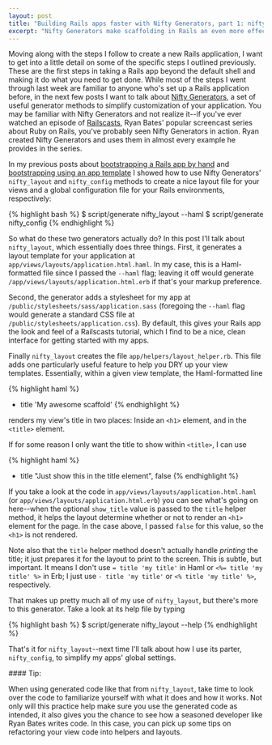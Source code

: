 ```yaml
---
layout: post
title: "Building Rails apps faster with Nifty Generators, part 1: nifty_layout"
excerpt: "Nifty Generators make scaffolding in Rails an even more effective way to get your Rails app off the ground quickly. Here's how I use this handy gem to create a basic layout and stylesheet for my app."
---
```


Moving along with the steps I follow to create a new Rails application, I want to get into a little detail on some of the specific steps I outlined previously. These are the first steps in taking a Rails app beyond the default shell and making it do what you need to get done. While most of the steps I went through last week are familiar to anyone who's set up a Rails application before, in the next few posts I want to talk about [Nifty Generators](http://github.com/ryanb/nifty-generators), a set of useful generator methods to simplify customization of your application. You may be familiar with Nifty Generators and not realize it--if you've ever watched an episode of [Railscasts](http://railscasts.com/), Ryan Bates' popular screencast series about Ruby on Rails, you've probably seen Nifty Generators in action. Ryan created Nifty Generators and uses them in almost every example he provides in the series.

In my previous posts about [bootstrapping a Rails app by hand](/2010/05/19/bootstrapping-a-rails-app.html) and [bootstrapping using an app template](/2010/05/22/bootstrapping-rails-template.html) I showed how to use Nifty Generators' `nifty_layout` and `nifty_config` methods to create a nice layout file for your views and a global configuration file for your Rails environments, respectively:

{% highlight bash %}
  $ script/generate nifty_layout --haml
  $ script/generate nifty_config
{% endhighlight %}

So what do these two generators actually do? In this post I'll talk about `nifty_layout`, which essentially does three things. First, it generates a layout template for your application at `app/views/layouts/application.html.haml`. In my case, this is a Haml-formatted file since I passed the `--haml` flag; leaving it off would generate `/app/views/layouts/application.html.erb` if that's your markup preference.

Second, the generator adds a stylesheet for my app at `/public/stylesheets/sass/application.sass` (foregoing the `--haml` flag would generate a standard CSS file at `/public/stylesheets/application.css`). By default, this gives your Rails app the look and feel of a Railscasts tutorial, which I find to be a nice, clean interface for getting started with my apps.

Finally `nifty_layout` creates the file `app/helpers/layout_helper.rb`. This file adds one particularly useful feature to help you DRY up your view templates. Essentially, within a given view template, the Haml-formatted line

{% highlight haml %}
  - title 'My awesome scaffold'
{% endhighlight %}

renders my view's title in two places: Inside an `<h1>` element, and in the `<title>` element.

If for some reason I only want the title to show within `<title>`, I can use
  
{% highlight haml %}
  - title "Just show this in the title element", false
{% endhighlight %}

If you take a look at the code in `app/views/layouts/application.html.haml` (or `app/views/layouts/application.html.erb`) you can see what's going on here--when the optional `show_title` value is passed to the `title` helper method, it helps the layout determine whether or not to render an `<h1>` element for the page. In the case above, I passed `false` for this value, so the `<h1>` is not rendered.

Note also that the `title` helper method doesn't actually handle _printing_ the title; it just prepares it for the layout to print to the screen. This is subtle, but important. It means I don't use `= title 'my title'` in Haml or `<%= title 'my title' %>` in Erb; I just use `- title 'my title'` or `<% title 'my title' %>`, respectively.

That makes up pretty much all of my use of `nifty_layout`, but there's more to this generator. Take a look at its help file by typing

{% highlight bash %}
  $ script/generate nifty_layout --help
{% endhighlight %}

That's it for `nifty_layout`--next time I'll talk about how I use its parter, `nifty_config`, to simplify my apps' global settings.

<div class="alert alert-info" markdown="1">
#### Tip:

When using generated code like that from `nifty_layout`, take time to look over the code to familiarize yourself with what it does and how it works. Not only will this practice help make sure you use the generated code as intended, it also gives you the chance to see how a seasoned developer like Ryan Bates writes code. In this case, you can pick up some tips on refactoring your view code into helpers and layouts.
</div>